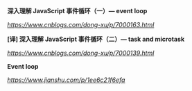**深入理解 JavaScript 事件循环（一）— event loop**

*https://www.cnblogs.com/dong-xu/p/7000163.html*



**[译] 深入理解 JavaScript 事件循环（二）— task and microtask**

*https://www.cnblogs.com/dong-xu/p/7000139.html*



**Event loop**

*https://www.jianshu.com/p/1ee6c21f6efa*

